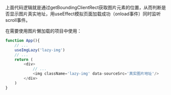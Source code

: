 上面代码逻辑就是通过getBoundingClientRect获取图片元素的位置，从而判断是否显示图片真实地址，用useEffect模拟页面加载成功（onload事件）同时监听scroll事件。

在需要使用图片懒加载的项目中使用：

```js
function App(){
    // ...
    useImgLazy('lazy-img')
    // ...
    return (
        <div>
            // ...
            <img className='lazy-img' data-sourceSrc='真实图片地址'/>
        </div>
    )
}
```